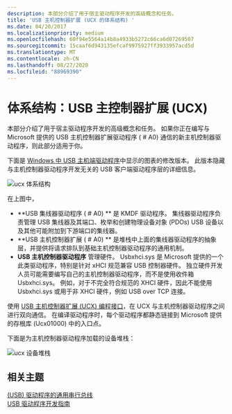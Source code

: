```yaml
---
description: 本部分介绍了用于宿主驱动程序开发的高级概念和任务。
title: 'USB 主机控制器扩展 (UCX 的体系结构) '
ms.date: 04/20/2017
ms.localizationpriority: medium
ms.openlocfilehash: 60f94e5564a14b8a4933b5272c66ca6d07269507
ms.sourcegitcommit: 15caaf6d943135efcaf9975927ff3933957acd5d
ms.translationtype: MT
ms.contentlocale: zh-CN
ms.lasthandoff: 08/27/2020
ms.locfileid: "88969390"
---
```

# <a name="architecture-usb-host-controller-extension-ucx"></a>体系结构：USB 主控制器扩展 (UCX)


本部分介绍了用于宿主驱动程序开发的高级概念和任务。 如果你正在编写与 Microsoft 提供的 USB 主机控制器扩展驱动程序 ( # A0) 通信的新主机控制器驱动程序，则此部分适用于你。

下面是 [Windows 中 USB 主机端驱动程序](usb-3-0-driver-stack-architecture.md)中显示的图表的修改版本。 此版本隐藏与主机控制器驱动程序开发无关的 USB 客户端驱动程序层的详细信息。

![ucx 体系结构](images/ucx.png)

在上图中，

-   **USB 集线器驱动程序 ( # A0) ** 是 KMDF 驱动程序。 集线器驱动程序负责管理 USB 集线器及其端口、枚举和创建物理设备对象 (PDOs) USB 设备以及其他可能附加到下游端口的集线器。
-   **USB 主机控制器扩展 ( # A0) ** 是堆栈中上面的集线器驱动程序的抽象层，并提供将请求排队到基础主机控制器驱动程序的通用机制。
-   **USB 主机控制器驱动程序** 管理硬件。 Usbxhci.sys 是 Microsoft 提供的一个此类驱动程序，特别是针对 xHCI 规范兼容 USB 控制器硬件。 独立硬件开发人员可能需要编写自己的主机控制器驱动程序，而不是使用收件箱 Usbxhci.sys。 例如，对于不完全符合规范的 XHCI 硬件，因此不能使用 Usbxhci.sys 或用于非 XHCI 硬件，例如 USB over TCP 连接。

使用 [USB 主机控制器扩展 (UCX) 编程接口](https://docs.microsoft.com/previous-versions/windows/hardware/drivers/mt188009(v=vs.85))，在 UCX 与主机控制器驱动程序之间进行双向通信。 在编译驱动程序时，每个驱动程序都静态链接到 Microsoft 提供的存根库 (Ucx01000) 中的入口点。

下面是为主机控制器驱动程序加载的设备堆栈：

![ucx 设备堆栈](images/ucx-device-stack.png)

## <a name="related-topics"></a>相关主题
[ (USB) 驱动程序的通用串行总线](https://docs.microsoft.com/windows-hardware/drivers/)  
[USB 驱动程序开发指南](usb-driver-development-guide.md)  



